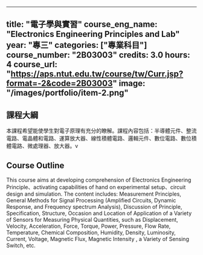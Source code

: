 
---
title: "電子學與實習"
course_eng_name: "Electronics Engineering Principles and Lab"
year: "專三"
categories: ["專業科目"]
course_number: "2B03003"
credits: 3.0
hours: 4
course_url: "https://aps.ntut.edu.tw/course/tw/Curr.jsp?format=-2&code=2B03003"
image: "/images/portfolio/item-2.png"
---

## 課程大綱

本課程希望能使學生對電子原理有充分的瞭解。課程內容包括：半導體元件、整流電路、電晶體和電路、運算放大器、線性積體電路、邏輯元件、數位電路、數位積體電路、微處理器、放大器。v

## Course Outline

This course aims at developing comprehension of  Electronics Engineering Principle、activating capabilities of hand on experimental setup、circuit design and simulation. The content includes: Measurement Principles, General Methods for Signal Processing (Amplified Circuits, Dynamic Response, and Frequency spectrum Analysis), Discussion of Principle, Specification, Structure, Occasion and Location of Application of a Variety of Sensors for Measuring Physical Quantities, such as Displacement, Velocity, Acceleration, Force, Torque, Power, Pressure, Flow Rate, Temperature, Chemical Composition, Humidity, Density, Luminosity, Current, Voltage, Magnetic Flux, Magnetic Intensity , a Variety of Sensing Switch, etc.
